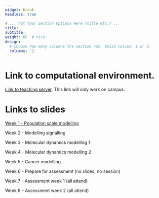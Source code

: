 ```yaml
---
widget: blank
headless: true

# ... Put Your Section Options Here (title etc.) ...
title:
subtitle:
weight: 69  # nice
design:
  # Choose how many columns the section has. Valid values: 1 or 2.
  columns: '1'
---
```


# Link to computational environment.

[Link to teaching server](http://139.184.170.218:9001/). This link will only work on campus.


# Links to slides

[Week 1 - Population scale modelling](Week1.pptx)

Week 2 - Modelling signalling

Week 3 - Molecular dynamics modelling 1

Week 4 - Molecular dynamics modelling 2

Week 5 - Cancer modelling 

Week 6 - Prepare for assessment (no slides, no session)

Week 7 - Assessment week 1 (all attend)

Week 8 - Assessment week 2 (all attend)

